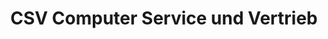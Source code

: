 ---
title: "CSV Computer Service und Vertrieb"
url: /berlin/csv-computer-service-und-vertrieb/
shop: Computer
---
